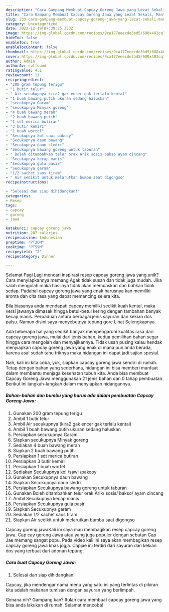 ```yaml
---
description: "Cara Gampang Membuat Capcay Goreng Jawa yang Lezat Sekali, Mantap"
title: "Cara Gampang Membuat Capcay Goreng Jawa yang Lezat Sekali, Mantap"
slug: 233-cara-gampang-membuat-capcay-goreng-jawa-yang-lezat-sekali-mantap
category: Uncategorized
date: 2022-12-19T07:39:25.353Z
image: https://img-global.cpcdn.com/recipes/9ca177eeecde3bd5/680x482cq70/capcay-goreng-jawa-foto-resep-utama.jpg
hideToc: false
enableToc: true
enableTocContent: false
thumbnail: https://img-global.cpcdn.com/recipes/9ca177eeecde3bd5/680x482cq70/capcay-goreng-jawa-foto-resep-utama.jpg
cover: https://img-global.cpcdn.com/recipes/9ca177eeecde3bd5/680x482cq70/capcay-goreng-jawa-foto-resep-utama.jpg
author: Admin
authorAv: notfound
ratingvalue: 4.1
reviewcount: 11
recipeingredient:
- "200 gram tepung terigu"
- "1 butir telur"
- " Air secukupnya kira2 gak encer gak terlalu kental"
- "1 buah bawang putih ukuran sedang haluskan"
- "secukupnya Garam"
- "secukupnya Minyak goreng"
- "4 buah bawang merah"
- "2 buah bawang putih"
- "1 sdt merica butiran"
- "3 butir kemiri"
- "1 buah wortel"
- "Secukupnya kol sawi pakcoy"
- "Secukupnya daun bawang"
- "Secukupnya daun sledri"
- "Secukupnya bawang goreng untuk taburan"
- " Boleh ditambahkan telur orak Arik sosis bakso ayam cincang"
- "Secukupnya kecap manis"
- "Secukupnya gula pasir"
- "Secukupnya garam"
- "1/2 sachet saos tiram"
- " Air sedikit untuk melarutkan bumbu saat digongso"
recipeinstructions:

- "Selesai dan siap dihidangkan!"
categories:
- Resep
tags:
- capcay
- goreng
- jawa

katakunci: capcay goreng jawa 
nutrition: 287 calories
recipecuisine: Indonesian
preptime: "PT26M"
cooktime: "PT59M"
recipeyield: "2"
recipecategory: Dinner

---
```



Selamat Pagi Lagi mencari inspirasi resep capcay goreng jawa yang unik? Cara menyiapkannya memang Agak tidak susah dan tidak juga mudah. Jika salah mengolah maka hasilnya tidak akan memuaskan dan bahkan tidak sedap. Padahal capcay goreng jawa yang enak harusnya kan memiliki aroma dan cita rasa yang dapat memancing selera kita.


Bila biasanya anda mendapati capcay memiliki sedikit kuah kental, maka versi jawanya dimasak hingga betul-betul kering dengan tambahan banyak kecap manis. Perpaduan antara berbagai jenis sayuran dan kekian dos palsu. Namun disini saya menyebutnya tepung gore Lihat Selengkapnya.

Ada beberapa hal yang sedikit banyak mempengaruhi kualitas rasa dari capcay goreng jawa, mulai dari jenis bahan, kedua pemilihan bahan segar hingga cara mengolah dan menyajikannya. Tidak usah pusing kalau hendak menyiapkan capcay goreng jawa yang enak di mana pun anda berada, karena asal sudah tahu triknya maka hidangan ini dapat jadi sajian spesial.


Nah, kali ini kita coba, yuk, siapkan capcay goreng jawa sendiri di rumah. Tetap dengan bahan yang sederhana, hidangan ini bisa memberi manfaat dalam membantu menjaga kesehatan tubuh kita. Anda bisa membuat Capcay Goreng Jawa menggunakan 21 jenis bahan dan 0 tahap pembuatan. Berikut ini langkah-langkah dalam menyiapkan hidangannya.

<!--inarticleads1-->

##### Bahan-bahan dan bumbu yang harus ada dalam pembuatan Capcay Goreng Jawa:

1. Gunakan 200 gram tepung terigu
1. Ambil 1 butir telur
1. Ambil  Air secukupnya (kira2 gak encer gak terlalu kental)
1. Ambil 1 buah bawang putih ukuran sedang haluskan
1. Persiapkan secukupnya Garam
1. Siapkan secukupnya Minyak goreng
1. Sediakan 4 buah bawang merah
1. Siapkan 2 buah bawang putih
1. Persiapkan 1 sdt merica butiran
1. Persiapkan 3 butir kemiri
1. Persiapkan 1 buah wortel
1. Sediakan Secukupnya kol /sawi /pakcoy
1. Gunakan Secukupnya daun bawang
1. Siapkan Secukupnya daun sledri
1. Persiapkan Secukupnya bawang goreng untuk taburan
1. Gunakan  Boleh ditambahkan telur orak Arik/ sosis/ bakso/ ayam cincang
1. Ambil Secukupnya kecap manis
1. Persiapkan Secukupnya gula pasir
1. Siapkan Secukupnya garam
1. Sediakan 1/2 sachet saos tiram
1. Siapkan  Air sedikit untuk melarutkan bumbu saat digongso


Capcay goreng jawaKali ini saya mau membagikan resep capcay goreng jawa. Cap cay goreng Jawa atau yang juga populer dengan sebutan Cap Jae memang sangat popu. Pada video kali ini saya akan membagikan resep capcay goreng jawa khas jogja. Capjae ini terdiri dari sayuran dan kekian dos yang terbuat dari adonan tepung. 

<!--inarticleads2-->

##### Cara buat Capcay Goreng Jawa:


1. Selesai dan siap dihidangkan!

Capcay, jika mendengar nama menu yang satu ini yang terlintas di pikiran kita adalah makanan tumisan dengan sayuran yang berlimpah. 

Gimana nih? Gampang kan? Itulah cara membuat capcay goreng jawa yang bisa anda lakukan di rumah. Selamat mencoba!
